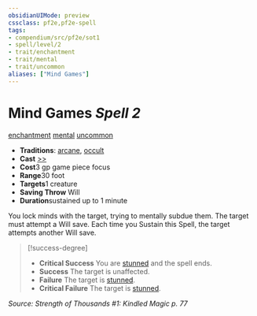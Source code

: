 ```yaml
---
obsidianUIMode: preview
cssclass: pf2e,pf2e-spell
tags:
- compendium/src/pf2e/sot1
- spell/level/2
- trait/enchantment
- trait/mental
- trait/uncommon
aliases: ["Mind Games"]
---
```

# Mind Games *Spell 2*   
[enchantment](../../rules/traits/enchantment.md)  [mental](../../rules/traits/mental.md)  [uncommon](../../rules/traits/uncommon.md)  

- **Traditions**: [arcane](../../rules/traits/arcane.md), [occult](../../rules/traits/occult.md)
- **Cast** [>>](../../rules/core-rulebook/chapter-9-playing-the-game.md#Actions "Two-Action") 
- **Cost**3 gp game piece focus
- **Range**30 foot
- **Targets**1 creature
- **Saving Throw** Will
- **Duration**sustained up to 1 minute

You lock minds with the target, trying to mentally subdue them. The target must attempt a Will save. Each time you Sustain this Spell, the target attempts another Will save.

> [!success-degree] 
> - **Critical Success** You are [stunned](../../rules/conditions.md#Stunned) and the spell ends.
> - **Success** The target is unaffected.
> - **Failure** The target is [stunned](../../rules/conditions.md#Stunned).
> - **Critical Failure** The target is [stunned](../../rules/conditions.md#Stunned).

*Source: Strength of Thousands #1: Kindled Magic p. 77*